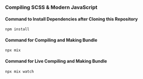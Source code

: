 ### Compiling SCSS & Modern JavaScript


#### Command to Install Dependencies after Cloning this Repository

```
npm install
```



#### Command for Compiling and Making Bundle

```
npx mix
```



#### Command for Live Compiling and Making Bundle

```
npx mix watch
```


